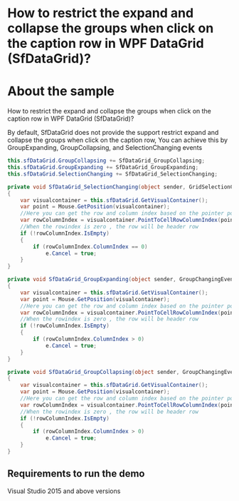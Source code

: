 # How to restrict the expand and collapse the groups when click on the caption row in WPF DataGrid (SfDataGrid)?
# About the sample
How to restrict the expand and collapse the groups when click on the caption row in WPF DataGrid (SfDataGrid)?

By default, SfDataGrid does not provide the support restrict expand and collapse the groups when click on the caption row, You can achieve this by GroupExpanding, GroupCollapsing, and SelectionChanging events

```c#
this.sfDataGrid.GroupCollapsing += SfDataGrid_GroupCollapsing;
this.sfDataGrid.GroupExpanding += SfDataGrid_GroupExpanding;
this.sfDataGrid.SelectionChanging += SfDataGrid_SelectionChanging;

private void SfDataGrid_SelectionChanging(object sender, GridSelectionChangingEventArgs e)
{
    var visualcontainer = this.sfDataGrid.GetVisualContainer();
    var point = Mouse.GetPosition(visualcontainer);
    //Here you can get the row and column index based on the pointer position by using PointToCellRowColumnIndex() method 
    var rowColumnIndex = visualcontainer.PointToCellRowColumnIndex(point);
    //When the rowindex is zero , the row will be header row  
    if (!rowColumnIndex.IsEmpty)
    {
        if (rowColumnIndex.ColumnIndex == 0)
            e.Cancel = true;
    }
}

private void SfDataGrid_GroupExpanding(object sender, GroupChangingEventArgs e)
{
    var visualcontainer = this.sfDataGrid.GetVisualContainer();
    var point = Mouse.GetPosition(visualcontainer);
    //Here you can get the row and column index based on the pointer position by using PointToCellRowColumnIndex() method
    var rowColumnIndex = visualcontainer.PointToCellRowColumnIndex(point);
    //When the rowindex is zero , the row will be header row 
    if (!rowColumnIndex.IsEmpty)
    {               
        if (rowColumnIndex.ColumnIndex > 0)
            e.Cancel = true;
    }
}

private void SfDataGrid_GroupCollapsing(object sender, GroupChangingEventArgs e)
{
    var visualcontainer = this.sfDataGrid.GetVisualContainer();
    var point = Mouse.GetPosition(visualcontainer);
    //Here you can get the row and column index based on the pointer position by using PointToCellRowColumnIndex() method
    var rowColumnIndex = visualcontainer.PointToCellRowColumnIndex(point);
    //When the rowindex is zero , the row will be header row 
    if (!rowColumnIndex.IsEmpty)
    {
        if (rowColumnIndex.ColumnIndex > 0)
            e.Cancel = true;
    }
}
```

## Requirements to run the demo
 Visual Studio 2015 and above versions
